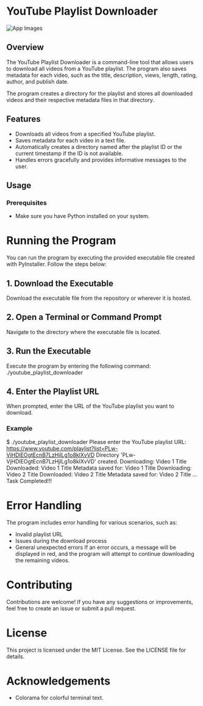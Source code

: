 # YouTube Playlist Downloader

![App Images](https://github.com/molokochris/Youtube-Playlist-Downloader-CLI/blob/main/assets/app-screenshot.png?raw=true)

## Overview

The YouTube Playlist Downloader is a command-line tool that allows users to download all videos from a YouTube playlist. The program also saves metadata for each video, such as the title, description, views, length, rating, author, and publish date.

The program creates a directory for the playlist and stores all downloaded videos and their respective metadata files in that directory.

## Features

- Downloads all videos from a specified YouTube playlist.
- Saves metadata for each video in a text file.
- Automatically creates a directory named after the playlist ID or the current timestamp if the ID is not available.
- Handles errors gracefully and provides informative messages to the user.

## Usage

### Prerequisites

- Make sure you have Python installed on your system.

# Running the Program
You can run the program by executing the provided executable file created with PyInstaller. Follow the steps below:

## 1. Download the Executable

Download the executable file from the repository or wherever it is hosted.

## 2. Open a Terminal or Command Prompt

Navigate to the directory where the executable file is located.

## 3. Run the Executable

Execute the program by entering the following command:
./youtube_playlist_downloader

## 4. Enter the Playlist URL

When prompted, enter the URL of the YouTube playlist you want to download.

### Example
$ ./youtube_playlist_downloader
Please enter the YouTube playlist URL: https://www.youtube.com/playlist?list=PLw-VjHDlEOgtEcnB7LzHjlLg1o8klXvVD
Directory 'PLw-VjHDlEOgtEcnB7LzHjlLg1o8klXvVD' created.
Downloading: Video 1 Title
Downloaded: Video 1 Title
Metadata saved for: Video 1 Title
Downloading: Video 2 Title
Downloaded: Video 2 Title
Metadata saved for: Video 2 Title
...
Task Completed!!!

# Error Handling
The program includes error handling for various scenarios, such as:

- Invalid playlist URL
- Issues during the download process
- General unexpected errors
If an error occurs, a message will be displayed in red, and the program will attempt to continue downloading the remaining videos.

# Contributing
Contributions are welcome! If you have any suggestions or improvements, feel free to create an issue or submit a pull request.

# License
This project is licensed under the MIT License. See the LICENSE file for details.

# Acknowledgements
- Colorama for colorful terminal text.


